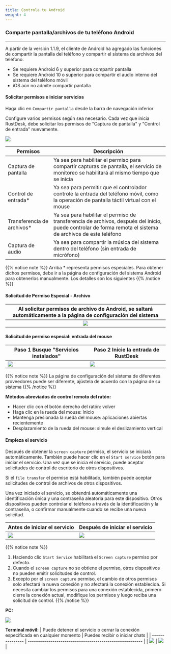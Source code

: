 ```yaml
---
title: Controla tu Android 
weight: 4
---
```


### Comparte pantalla/archivos de tu teléfono Android
------

A partir de la versión 1.1.9, el cliente de Android ha agregado las funciones de compartir la pantalla del teléfono y compartir el sistema de archivos del teléfono.

- Se requiere Android 6 y superior para compartir pantalla
- Se requiere Android 10 o superior para compartir el audio interno del sistema del teléfono móvil
- iOS aún no admite compartir pantalla


#### **Solicitar permisos e iniciar servicios**

Haga clic en `Compartir pantalla` desde la barra de navegación inferior

Configure varios permisos según sea necesario. Cada vez que inicia RustDesk, debe solicitar los permisos de "Captura de pantalla" y "Control de entrada" nuevamente.

![](/docs/en/manual/mobile/images/server_off_en.jpg?width=300px)

| Permisos                   | Descripción                                               |
| -------------------------- | --------------------------------------------------------- |
| Captura de pantalla        | Ya sea para habilitar el permiso para compartir capturas de pantalla, el servicio de monitoreo se habilitará al mismo tiempo que se inicia |
| Control de entrada*        | Ya sea para permitir que el controlador controle la entrada del teléfono móvil, como la operación de pantalla táctil virtual con el mouse |
| Transferencia de archivos* | Ya sea para habilitar el permiso de transferencia de archivos, después del inicio, puede controlar de forma remota el sistema de archivos de este teléfono |
| Captura de audio           | Ya sea para compartir la música del sistema dentro del teléfono (sin entrada de micrófono) |

{{% notice note %}}
Arriba * representa permisos especiales. Para obtener dichos permisos, debe ir a la página de configuración del sistema Android para obtenerlos manualmente. Los detalles son los siguientes
{{% /notice %}}

#### **Solicitud de Permiso Especial - Archivo**

| Al solicitar permisos de archivo de Android, se saltará automáticamente a la página de configuración del sistema |
| :---------------: |
| ![](/docs/en/manual/mobile/images/get_file_en.jpg?width=300px) |

#### **Solicitud de permiso especial: entrada del mouse**
| Paso 1 Busque "Servicios instalados" | Paso 2 Inicie la entrada de RustDesk |
| --------------- | -------------------------------------------------------- |
| ![](/docs/en/manual/mobile/images/get_input1_en.jpg?width=300px) | ![](/docs/en/manual/mobile/images/get_input2_en.jpg?width=300px) |

{{% notice note %}}
La página de configuración del sistema de diferentes proveedores puede ser diferente, ajústela de acuerdo con la página de su sistema
{{% /notice %}}

**Métodos abreviados de control remoto del ratón:**

- Hacer clic con el botón derecho del ratón: volver
- Haga clic en la rueda del mouse: Inicio
- Mantenga presionada la rueda del mouse: aplicaciones abiertas recientemente
- Desplazamiento de la rueda del mouse: simule el deslizamiento vertical

#### **Empieza el servicio**

Después de obtener la `screen capture` permiso, el servicio se iniciará automáticamente. También puede hacer clic en el `Start service` botón para iniciar el servicio. Una vez que se inicia el servicio, puede aceptar solicitudes de control de escritorio de otros dispositivos.

Si el `file transfer` el permiso está habilitado, también puede aceptar solicitudes de control de archivos de otros dispositivos.

Una vez iniciado el servicio, se obtendrá automáticamente una identificación única y una contraseña aleatoria para este dispositivo. Otros dispositivos pueden controlar el teléfono a través de la identificación y la contraseña, o confirmar manualmente cuando se recibe una nueva solicitud.

| Antes de iniciar el servicio | Después de iniciar el servicio |
| --------------- | -------------------------------------------------------- |
| ![](/docs/en/manual/mobile/images/server_off_en.jpg?width=300px) | ![](/docs/en/manual/mobile/images/server_on_en.jpg?width=300px) |

{{% notice note %}}
1. Haciendo clic `Start Service` habilitará el `Screen capture` permiso por defecto.
2. Cuando el `screen capture` no se obtiene el permiso, otros dispositivos no pueden emitir solicitudes de control.
3. Excepto por el `screen capture` permiso, el cambio de otros permisos solo afectará la nueva conexión y no afectará la conexión establecida. Si necesita cambiar los permisos para una conexión establecida, primero cierre la conexión actual, modifique los permisos y luego reciba una solicitud de control.
{{% /notice %}}

**PC:**

![](/docs/en/manual/mobile/images/android_server_pc_side_en.png?width=700px)

**Terminal móvil:**
| Puede detener el servicio o cerrar la conexión especificada en cualquier momento | Puedes recibir o iniciar chats |
| --------------- | -------------------------------------------------------- |
| ![](/docs/en/manual/mobile/images/server_on_en.jpg?width=300px) | ![](/docs/en/manual/mobile/images/android_server2_en.jpg?width=300px) |
